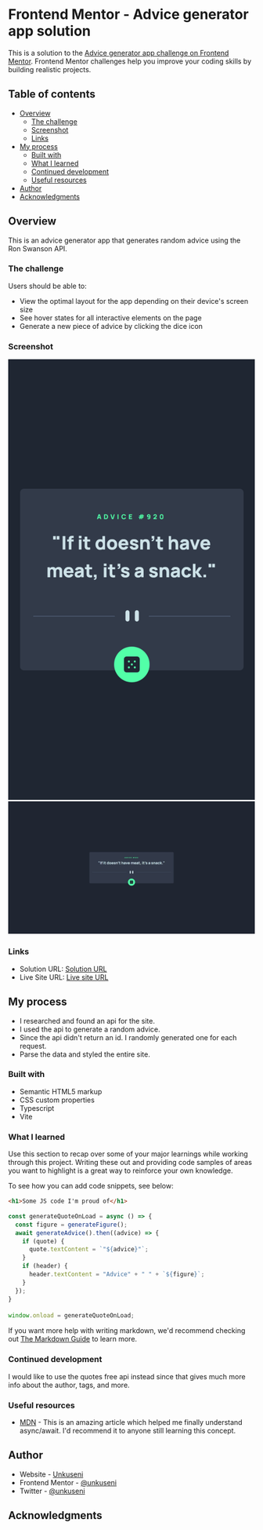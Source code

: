 # Frontend Mentor - Advice generator app solution

This is a solution to the [Advice generator app challenge on Frontend Mentor](https://www.frontendmentor.io/challenges/advice-generator-app-QdUG-13db). Frontend Mentor challenges help you improve your coding skills by building realistic projects.

## Table of contents

- [Overview](#overview)
  - [The challenge](#the-challenge)
  - [Screenshot](#screenshot)
  - [Links](#links)
- [My process](#my-process)
  - [Built with](#built-with)
  - [What I learned](#what-i-learned)
  - [Continued development](#continued-development)
  - [Useful resources](#useful-resources)
- [Author](#author)
- [Acknowledgments](#acknowledgments)



## Overview
This is an advice generator app that generates random advice using the Ron Swanson API.
### The challenge

Users should be able to:

- View the optimal layout for the app depending on their device's screen size
- See hover states for all interactive elements on the page
- Generate a new piece of advice by clicking the dice icon

### Screenshot

![](/screenshot/localhost_5173_(iPhone%20SE).png)
![](/screenshot/Web%20capture_7-6-2023_183523_localhost.jpeg)


### Links

- Solution URL: [Solution URL](https://github.com/unkuseni/advice-generator-app-main)
- Live Site URL: [Live site URL](https://boisterous-syrniki-00461c.netlify.app/)

## My process
<!-- Write a step by step process of how the site was built here -->
- I researched and found an api for the site.
- I used the api to generate a random advice.
- Since the api didn't return an id. I randomly generated one for each request.
- Parse the data and styled the entire site.
### Built with

- Semantic HTML5 markup
- CSS custom properties
- Typescript
- Vite

### What I learned

Use this section to recap over some of your major learnings while working through this project. Writing these out and providing code samples of areas you want to highlight is a great way to reinforce your own knowledge.

To see how you can add code snippets, see below:

```html
<h1>Some JS code I'm proud of</h1>
```
```ts
const generateQuoteOnLoad = async () => {
  const figure = generateFigure();
  await generateAdvice().then((advice) => {
    if (quote) {
      quote.textContent = `"${advice}"`;
    }
    if (header) {
      header.textContent = "Advice" + " " + `${figure}`;
    }
  });
}

window.onload = generateQuoteOnLoad;
```

If you want more help with writing markdown, we'd recommend checking out [The Markdown Guide](https://www.markdownguide.org/) to learn more.



### Continued development

I would like to use the  quotes free api instead since that gives much more info about the author, tags, and more. 


### Useful resources

- [MDN](https://mozilla.org/) - This is an amazing article which helped me finally understand async/await. I'd recommend it to anyone still learning this concept.


## Author

- Website - [Unkuseni](https://github.com/unkuseni)
- Frontend Mentor - [@unkuseni](https://www.frontendmentor.io/profile/unkuseni)
- Twitter - [@unkuseni](https://www.twitter.com/unkuseni)



## Acknowledgments

